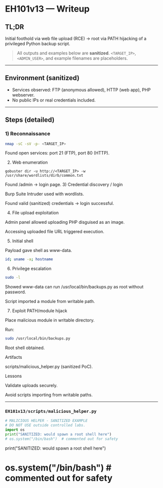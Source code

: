 # EH101v13 — Writeup

## TL;DR
Initial foothold via web file upload (RCE) -> root via PATH hijacking of a privileged Python backup script.

> All outputs and examples below are **sanitized**. `<TARGET_IP>`, `<ADMIN_USER>`, and example filenames are placeholders.

---

## Environment (sanitized)
- Services observed: FTP (anonymous allowed), HTTP (web app), PHP webserver.
- No public IPs or real credentials included.

---

## Steps (detailed)

### 1) Reconnaissance
```bash
nmap -sC -sV -p- <TARGET_IP>
```
Found open services: port 21 (FTP), port 80 (HTTP).

2) Web enumeration
```
gobuster dir -u http://<TARGET_IP> -w /usr/share/wordlists/dirb/common.txt
```
Found /admin → login page.
3) Credential discovery / login

Burp Suite Intruder used with wordlists.

Found valid (sanitized) credentials → login successful.

4) File upload exploitation

Admin panel allowed uploading PHP disguised as an image.

Accessing uploaded file URL triggered execution.

5) Initial shell

Payload gave shell as www-data.
```bash
id; uname -a; hostname
```
6) Privilege escalation
```bash
sudo -l
```
Showed www-data can run /usr/local/bin/backups.py as root without password.

Script imported a module from writable path.

7) Exploit PATH/module hijack

Place malicious module in writable directory.

Run:
```bash
sudo /usr/local/bin/backups.py
```
Root shell obtained.

Artifacts

scripts/malicious_helper.py (sanitized PoC).

Lessons

Validate uploads securely.

Avoid scripts importing from writable paths.


---

### `EH101v13/scripts/malicious_helper.py`
```python
# MALICIOUS HELPER - SANITIZED EXAMPLE
# DO NOT USE outside controlled labs.
import os
print("SANITIZED: would spawn a root shell here")
# os.system("/bin/bash")  # commented out for safety
```
print("SANITIZED: would spawn a root shell here")
# os.system("/bin/bash")  # commented out for safety
